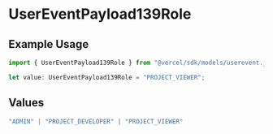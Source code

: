 # UserEventPayload139Role

## Example Usage

```typescript
import { UserEventPayload139Role } from "@vercel/sdk/models/userevent.js";

let value: UserEventPayload139Role = "PROJECT_VIEWER";
```

## Values

```typescript
"ADMIN" | "PROJECT_DEVELOPER" | "PROJECT_VIEWER"
```